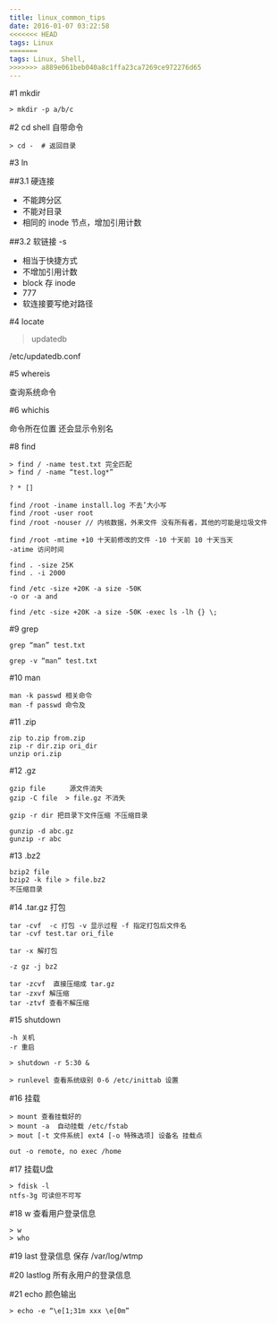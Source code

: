 ```yaml
---
title: linux_common_tips
date: 2016-01-07 03:22:58
<<<<<<< HEAD
tags: Linux
=======
tags: Linux, Shell, 
>>>>>>> a889e061beb040a8c1ffa23ca7269ce972276d65
---
```


#1 mkdir
```
> mkdir -p a/b/c
```

#2 cd
shell 自带命令

```
> cd -  # 返回目录
```

#3 ln

##3.1 硬连接

* 不能跨分区
* 不能对目录
* 相同的 inode 节点，增加引用计数

##3.2 软链接 -s

* 相当于快捷方式  
* 不增加引用计数
* block 存 inode
* 777
* 软连接要写绝对路径

#4 locate

> updatedb

/etc/updatedb.conf


#5 whereis

查询系统命令

#6 whichis

命令所在位置
还会显示令别名


#8 find

```
> find / -name test.txt 完全匹配
> find / -name “test.log*”

? * []

find /root -iname install.log 不去’大小写
find /root -user root 
find /root -nouser // 内核数据，外来文件 没有所有者，其他的可能是垃圾文件

find /root -mtime +10 十天前修改的文件 -10 十天前 10 十天当天
-atime 访问时间

find . -size 25K
find . -i 2000

find /etc -size +20K -a size -50K
-o or -a and

find /etc -size +20K -a size -50K -exec ls -lh {} \;
```

#9 grep

```
grep “man” test.txt

grep -v “man” test.txt
```

#10 man

```
man -k passwd 相关命令
man -f passwd 命令及
```

#11 .zip

```
zip to.zip from.zip
zip -r dir.zip ori_dir
unzip ori.zip
```

#12 .gz

```
gzip file      源文件消失
gzip -C file  > file.gz 不消失

gzip -r dir 把目录下文件压缩 不压缩目录

gunzip -d abc.gz
gunzip -r abc
```

#13 .bz2

```
bzip2 file
bzip2 -k file > file.bz2
不压缩目录
```

#14 .tar.gz
打包

```
tar -cvf  -c 打包 -v 显示过程 -f 指定打包后文件名
tar -cvf test.tar ori_file

tar -x 解打包

-z gz -j bz2

tar -zcvf  直接压缩成 tar.gz
tar -zxvf 解压缩
tar -ztvf 查看不解压缩
```

#15 shutdown

```
-h 关机
-r 重启

> shutdown -r 5:30 &

> runlevel 查看系统级别 0-6 /etc/inittab 设置 
```

#16 挂载

```
> mount 查看挂载好的
> mount -a  自动挂载 /etc/fstab
> mout [-t 文件系统] ext4 [-o 特殊选项] 设备名 挂载点

out -o remote, no exec /home
```

#17 挂载U盘

```
> fdisk -l 
ntfs-3g 可读但不可写
```

#18 w 查看用户登录信息

```
> w
> who
```

#19 last 
登录信息 保存 /var/log/wtmp

#20 lastlog
所有永用户的登录信息

#21 echo  颜色输出
```
> echo -e “\e[1;31m xxx \e[0m”
```
